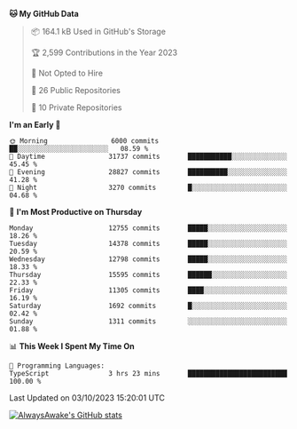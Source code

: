 <!--START_SECTION:waka-->
**🐱 My GitHub Data** 

> 📦 164.1 kB Used in GitHub's Storage 
 > 
> 🏆 2,599 Contributions in the Year 2023
 > 
> 🚫 Not Opted to Hire
 > 
> 📜 26 Public Repositories 
 > 
> 🔑 10 Private Repositories 
 > 
**I'm an Early 🐤** 

```text
🌞 Morning                6000 commits        ██░░░░░░░░░░░░░░░░░░░░░░░   08.59 % 
🌆 Daytime                31737 commits       ███████████░░░░░░░░░░░░░░   45.45 % 
🌃 Evening                28827 commits       ██████████░░░░░░░░░░░░░░░   41.28 % 
🌙 Night                  3270 commits        █░░░░░░░░░░░░░░░░░░░░░░░░   04.68 % 
```
📅 **I'm Most Productive on Thursday** 

```text
Monday                   12755 commits       █████░░░░░░░░░░░░░░░░░░░░   18.26 % 
Tuesday                  14378 commits       █████░░░░░░░░░░░░░░░░░░░░   20.59 % 
Wednesday                12798 commits       █████░░░░░░░░░░░░░░░░░░░░   18.33 % 
Thursday                 15595 commits       ██████░░░░░░░░░░░░░░░░░░░   22.33 % 
Friday                   11305 commits       ████░░░░░░░░░░░░░░░░░░░░░   16.19 % 
Saturday                 1692 commits        █░░░░░░░░░░░░░░░░░░░░░░░░   02.42 % 
Sunday                   1311 commits        ░░░░░░░░░░░░░░░░░░░░░░░░░   01.88 % 
```


📊 **This Week I Spent My Time On** 

```text
💬 Programming Languages: 
TypeScript               3 hrs 23 mins       █████████████████████████   100.00 % 
```


 Last Updated on 03/10/2023 15:20:01 UTC
<!--END_SECTION:waka-->

[![AlwaysAwake's GitHub stats](https://github-readme-stats.vercel.app/api?username=AlwaysAwake&show_icons=true&theme=github_dark&count_private=true)](https://github.com/AlwaysAwake/AlwaysAwake)

